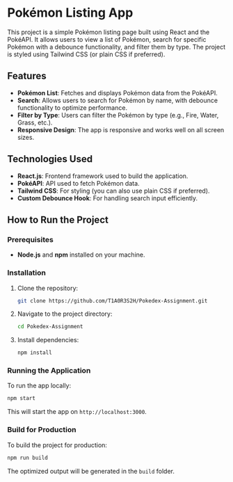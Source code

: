 # Pokémon Listing App

This project is a simple Pokémon listing page built using React and the PokéAPI. It allows users to view a list of Pokémon, search for specific Pokémon with a debounce functionality, and filter them by type. The project is styled using Tailwind CSS (or plain CSS if preferred).

## Features

- **Pokémon List**: Fetches and displays Pokémon data from the PokéAPI.
- **Search**: Allows users to search for Pokémon by name, with debounce functionality to optimize performance.
- **Filter by Type**: Users can filter the Pokémon by type (e.g., Fire, Water, Grass, etc.).
- **Responsive Design**: The app is responsive and works well on all screen sizes.

## Technologies Used

- **React.js**: Frontend framework used to build the application.
- **PokéAPI**: API used to fetch Pokémon data.
- **Tailwind CSS**: For styling (you can also use plain CSS if preferred).
- **Custom Debounce Hook**: For handling search input efficiently.

## How to Run the Project

### Prerequisites

- **Node.js** and **npm** installed on your machine.

### Installation

1. Clone the repository:

   ```bash
   git clone https://github.com/T1A0R3S2H/Pokedex-Assignment.git
   ```

2. Navigate to the project directory:

   ```bash
   cd Pokedex-Assignment
   ```

3. Install dependencies:

   ```bash
   npm install
   ```

### Running the Application

To run the app locally:

```bash
npm start
```

This will start the app on `http://localhost:3000`.

### Build for Production

To build the project for production:

```bash
npm run build
```

The optimized output will be generated in the `build` folder.
